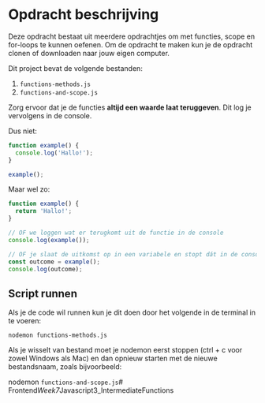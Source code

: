 # Opdracht beschrijving

Deze opdracht bestaat uit meerdere opdrachtjes om met functies, scope en for-loops te kunnen oefenen. Om de opdracht te maken kun je de opdracht clonen of downloaden naar jouw eigen computer.

Dit project bevat de volgende bestanden:

1. `functions-methods.js`
2. `functions-and-scope.js`

Zorg ervoor dat je de functies **altijd een waarde laat teruggeven**. Dit log je vervolgens in de console.

Dus niet:
```javascript
function example() {
  console.log('Hallo!');
}

example();
```

Maar wel zo:

```javascript
function example() {
  return 'Hallo!';
}

// OF we loggen wat er terugkomt uit de functie in de console
console.log(example());

// OF je slaat de uitkomst op in een variabele en stopt dát in de console.log():
const outcome = example();
console.log(outcome);
```

## Script runnen
Als je de code wil runnen kun je dit doen door het volgende in de terminal in te voeren:

`nodemon functions-methods.js`

Als je wisselt van bestand moet je nodemon eerst stoppen (ctrl + c voor zowel Windows als Mac) en dan opnieuw starten met de nieuwe bestandsnaam, zoals bijvoorbeeld:

nodemon `functions-and-scope.js`#   F r o n t e n d _ W e e k 7 _ J a v a s c r i p t 3 _ I n t e r m e d i a t e F u n c t i o n s  
 